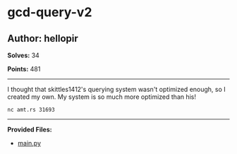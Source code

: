 # gcd-query-v2

## Author: hellopir

**Solves:** 34

**Points:** 481

---

I thought that skittles1412's querying system wasn't optimized enough, so I created my own. My system is so much more optimized than his!

`nc amt.rs 31693`

---

**Provided Files:**

- [main.py](./main.py)
